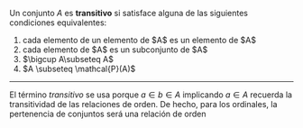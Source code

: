 Un conjunto $A$ es **transitivo** si satisface alguna de las siguientes condiciones equivalentes:

<ol>
<li>cada elemento de un elemento de $A$ es un elemento de $A$</li>
<li>cada elemento de $A$ es un subconjunto de $A$</li>
<li>$\bigcup A\subseteq A$</li>
<li>$A \subseteq \mathcal{P}(A)$</li>
</ol>

---

El término _transitivo_ se usa porque $a\in b\in A$ implicando $a\in A$ recuerda la transitividad de las relaciones de orden. De hecho, para los ordinales, la pertenencia de conjuntos será una relación de orden